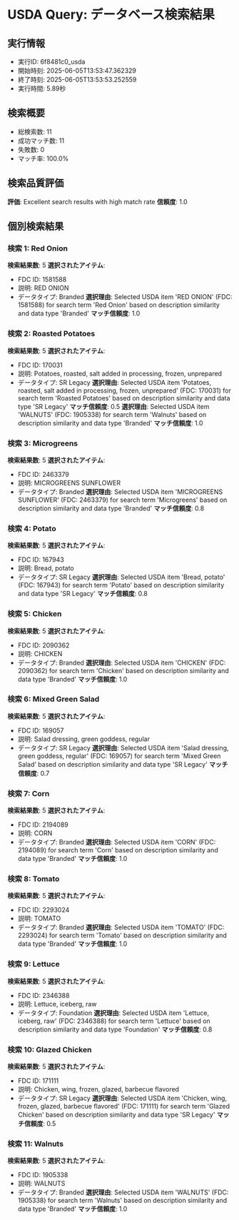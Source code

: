 # USDA Query: データベース検索結果

## 実行情報
- 実行ID: 6f8481c0_usda
- 開始時刻: 2025-06-05T13:53:47.362329
- 終了時刻: 2025-06-05T13:53:53.252559
- 実行時間: 5.89秒

## 検索概要

- 総検索数: 11
- 成功マッチ数: 11
- 失敗数: 0
- マッチ率: 100.0%

## 検索品質評価

**評価**: Excellent search results with high match rate
**信頼度**: 1.0

## 個別検索結果

### 検索 1: Red Onion

**検索結果数**: 5
**選択されたアイテム**:
- FDC ID: 1581588
- 説明: RED ONION
- データタイプ: Branded
**選択理由**: Selected USDA item 'RED ONION' (FDC: 1581588) for search term 'Red Onion' based on description similarity and data type 'Branded'
**マッチ信頼度**: 1.0

### 検索 2: Roasted Potatoes

**検索結果数**: 5
**選択されたアイテム**:
- FDC ID: 170031
- 説明: Potatoes, roasted, salt added in processing, frozen, unprepared
- データタイプ: SR Legacy
**選択理由**: Selected USDA item 'Potatoes, roasted, salt added in processing, frozen, unprepared' (FDC: 170031) for search term 'Roasted Potatoes' based on description similarity and data type 'SR Legacy'
**マッチ信頼度**: 0.5
**選択理由**: Selected USDA item 'WALNUTS' (FDC: 1905338) for search term 'Walnuts' based on description similarity and data type 'Branded'
**マッチ信頼度**: 1.0

### 検索 3: Microgreens

**検索結果数**: 5
**選択されたアイテム**:
- FDC ID: 2463379
- 説明: MICROGREENS SUNFLOWER
- データタイプ: Branded
**選択理由**: Selected USDA item 'MICROGREENS SUNFLOWER' (FDC: 2463379) for search term 'Microgreens' based on description similarity and data type 'Branded'
**マッチ信頼度**: 0.8

### 検索 4: Potato

**検索結果数**: 5
**選択されたアイテム**:
- FDC ID: 167943
- 説明: Bread, potato
- データタイプ: SR Legacy
**選択理由**: Selected USDA item 'Bread, potato' (FDC: 167943) for search term 'Potato' based on description similarity and data type 'SR Legacy'
**マッチ信頼度**: 0.8

### 検索 5: Chicken

**検索結果数**: 5
**選択されたアイテム**:
- FDC ID: 2090362
- 説明: CHICKEN
- データタイプ: Branded
**選択理由**: Selected USDA item 'CHICKEN' (FDC: 2090362) for search term 'Chicken' based on description similarity and data type 'Branded'
**マッチ信頼度**: 1.0

### 検索 6: Mixed Green Salad

**検索結果数**: 5
**選択されたアイテム**:
- FDC ID: 169057
- 説明: Salad dressing, green goddess, regular
- データタイプ: SR Legacy
**選択理由**: Selected USDA item 'Salad dressing, green goddess, regular' (FDC: 169057) for search term 'Mixed Green Salad' based on description similarity and data type 'SR Legacy'
**マッチ信頼度**: 0.7

### 検索 7: Corn

**検索結果数**: 5
**選択されたアイテム**:
- FDC ID: 2194089
- 説明: CORN
- データタイプ: Branded
**選択理由**: Selected USDA item 'CORN' (FDC: 2194089) for search term 'Corn' based on description similarity and data type 'Branded'
**マッチ信頼度**: 1.0

### 検索 8: Tomato

**検索結果数**: 5
**選択されたアイテム**:
- FDC ID: 2293024
- 説明: TOMATO
- データタイプ: Branded
**選択理由**: Selected USDA item 'TOMATO' (FDC: 2293024) for search term 'Tomato' based on description similarity and data type 'Branded'
**マッチ信頼度**: 1.0

### 検索 9: Lettuce

**検索結果数**: 5
**選択されたアイテム**:
- FDC ID: 2346388
- 説明: Lettuce, iceberg, raw
- データタイプ: Foundation
**選択理由**: Selected USDA item 'Lettuce, iceberg, raw' (FDC: 2346388) for search term 'Lettuce' based on description similarity and data type 'Foundation'
**マッチ信頼度**: 0.8

### 検索 10: Glazed Chicken

**検索結果数**: 5
**選択されたアイテム**:
- FDC ID: 171111
- 説明: Chicken, wing, frozen, glazed, barbecue flavored
- データタイプ: SR Legacy
**選択理由**: Selected USDA item 'Chicken, wing, frozen, glazed, barbecue flavored' (FDC: 171111) for search term 'Glazed Chicken' based on description similarity and data type 'SR Legacy'
**マッチ信頼度**: 0.5

### 検索 11: Walnuts

**検索結果数**: 5
**選択されたアイテム**:
- FDC ID: 1905338
- 説明: WALNUTS
- データタイプ: Branded
**選択理由**: Selected USDA item 'WALNUTS' (FDC: 1905338) for search term 'Walnuts' based on description similarity and data type 'Branded'
**マッチ信頼度**: 1.0

